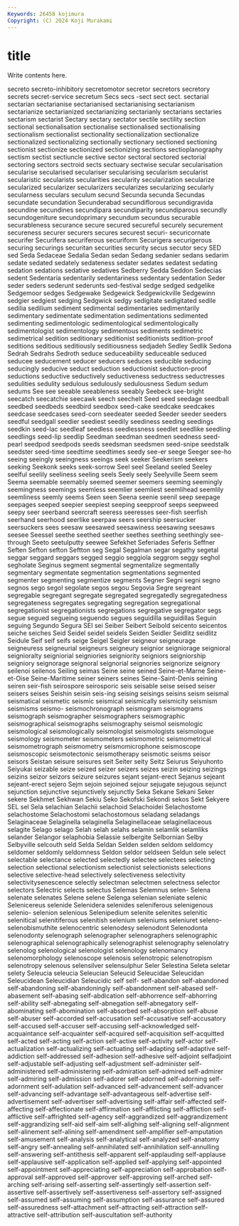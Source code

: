 ```yaml
---
Keywords: 26458 kojimura
Copyright: (C) 2024 Koji Murakami
---
```


# title

Write contents here.



secreto secreto-inhibitory secretomotor secretor secretors
secretory secrets secret-service secretum Secs secs -sect sect sect. sectarial
sectarian sectarianise sectarianised sectarianising sectarianism sectarianize sectarianized sectarianizing sectarianly sectarians
sectaries sectarism sectarist Sectary sectary sectator sectile sectility section sectional
sectionalisation sectionalise sectionalised sectionalising sectionalism sectionalist sectionality sectionalization sectionalize sectionalized
sectionalizing sectionally sectionary sectioned sectioning sectionist sectionize sectionized sectionizing sections
sectioplanography sectism sectist sectiuncle sective sector sectoral sectored sectorial sectoring
sectors sectroid sects sectuary sectwise secular secularisation secularise secularised seculariser
secularising secularism secularist secularistic secularists secularities secularity secularization secularize secularized
secularizer secularizers secularizes secularizing secularly secularness seculars seculum secund Secunda
secunda Secundas secundate secundation Secunderabad secundiflorous secundigravida secundine secundines secundipara
secundiparity secundiparous secundly secundogeniture secundoprimary secundum secundus securable securableness securance
secure secured secureful securely securement secureness securer securers secures securest
securi- securicornate securifer Securifera securiferous securiform Securigera securigerous securing securings
securitan securities security secus secutor secy SED sed Seda Sedaceae
Sedalia Sedan sedan Sedang sedanier sedans sedarim sedate sedated sedately
sedateness sedater sedates sedatest sedating sedation sedations sedative sedatives Sedberry
Sedda Seddon Sedecias sedent Sedentaria sedentarily sedentariness sedentary sedentation Seder
seder seders sederunt sederunts sed-festival sedge sedged sedgelike Sedgemoor sedges
Sedgewake Sedgewick Sedgewickville Sedgewinn sedgier sedgiest sedging Sedgwick sedgy sedigitate
sedigitated sedile sedilia sedilium sediment sedimental sedimentaries sedimentarily sedimentary sedimentate
sedimentation sedimentations sedimented sedimenting sedimentologic sedimentological sedimentologically sedimentologist sedimentology sedimentous
sediments sedimetric sedimetrical sedition seditionary seditionist seditionists sedition-proof seditions seditious
seditiously seditiousness sedjadeh Sedley Sedlik Sedona Sedrah Sedrahs Sedroth seduce
seduceability seduceable seduced seducee seducement seducer seducers seduces seducible seducing
seducingly seducive seduct seduction seductionist seduction-proof seductions seductive seductively seductiveness
seductress seductresses sedulities sedulity sedulous sedulously sedulousness Sedum sedum sedums
See see seeable seeableness seeably Seebeck see-bright seecatch seecatchie seecawk
seech seechelt Seed seed seedage seedball seedbed seedbeds seedbird seedbox
seed-cake seedcake seedcakes seedcase seedcases seed-corn seedeater seeded Seeder seeder
seeders seedful seedgall seedier seediest seedily seediness seeding seedings seedkin
seed-lac seedleaf seedless seedlessness seedlet seedlike seedling seedlings seed-lip seedlip
Seedman seedman seedmen seedness seed-pearl seedpod seedpods seeds seedsman seedsmen
seed-snipe seedstalk seedster seed-time seedtime seedtimes seedy see-er seege Seeger
see-ho seeing seeingly seeingness seeings seek seeker Seekerism seekers seeking
Seekonk seeks seek-sorrow Seel seel Seeland seeled Seeley seelful seelily
seeliness seeling seels Seely seely Seelyville Seem seem Seema seemable
seemably seemed seemer seemers seeming seemingly seemingness seemings seemless seemlier
seemliest seemlihead seemlily seemliness seemly seems Seen seen Seena seenie
seenil seep seepage seepages seeped seepier seepiest seeping seepproof seeps
seepweed seepy seer seerband seercraft seeress seeresses seer-fish seerfish seerhand
seerhood seerlike seerpaw seers seership seersucker seersuckers sees seesaw seesawed
seesawiness seesawing seesaws seesee Seessel seethe seethed seether seethes seething
seethingly see-through Seeto seetulputty seewee Sefekhet Seferiades Seferis Seffner Seften
Sefton sefton Seftton seg Segal Segalman segar segathy segetal seggar
seggard seggars segged seggio seggiola seggrom seggy seghol segholate Seginus
segment segmental segmentalize segmentally segmentary segmentate segmentation segmentations segmented segmenter
segmenting segmentize segments Segner Segni segni segno segnos sego segol
segolate segos segou Segovia Segre segreant segregable segregant segregate segregated
segregatedly segregatedness segregateness segregates segregating segregation segregational segregationist segregationists segregations
segregative segregator segs segue segued segueing seguendo segues seguidilla seguidillas
Seguin seguing Segundo Segura SEI sei Seiber Seibert Seibold seicento
seicentos seiche seiches Seid Seidel seidel seidels Seiden Seidler Seidlitz
seidlitz Seidule Seif seif seifs seige Seigel Seigler seigneur seigneurage
seigneuress seigneurial seigneurs seigneury seignior seigniorage seignioral seignioralty seigniorial seigniories
seigniority seigniors seigniorship seigniory seignorage seignoral seignorial seignories seignorize seignory
seilenoi seilenos Seiling seimas Seine seine seined Seine-et-Marne Seine-et-Oise Seine-Maritime
seiner seiners seines Seine-Saint-Denis seining seiren seir-fish seirospore seirosporic seis
seisable seise seised seiser seisers seises Seishin seisin seis-ing seising
seisings seisins seism seismal seismatical seismetic seismic seismical seismically seismicity
seismism seismisms seismo- seismochronograph seismogram seismograms seismograph seismographer seismographers seismographic
seismographical seismographs seismography seismol seismologic seismological seismologically seismologist seismologists seismologue
seismology seismometer seismometers seismometric seismometrical seismometrograph seismometry seismomicrophone seismoscope seismoscopic
seismotectonic seismotherapy seismotic seisms seisor seisors Seistan seisure seisures seit
Seiter seity Seitz Seiurus Seiyuhonto Seiyukai seizable seize seized seizer
seizers seizes seizin seizing seizings seizins seizor seizors seizure seizures
sejant sejant-erect Sejanus sejeant sejeant-erect sejero Sejm sejoin sejoined sejour
sejugate sejugous sejunct sejunction sejunctive sejunctively sejunctly Seka Sekane Sekani
Seker sekere Sekhmet Sekhwan Sekiu Seko Sekofski Sekondi sekos Sekt
Sekyere SEL sel Sela selachian Selachii selachoid Selachoidei Selachostome selachostome
Selachostomi selachostomous seladang seladangs Selaginaceae Selaginella selaginella Selaginellaceae selaginellaceous selagite
Selago selago Selah selah selahs selamin selamlik selamliks selander Selangor
selaphobia Selassie selbergite Selbornian Selby Selbyville selcouth seld Selda Seldan
Selden selden seldom seldomcy seldomer seldomly seldomness Seldon seldor seldseen
Seldun sele select selectable selectance selected selectedly selectee selectees selecting
selection selectional selectionism selectionist selectionists selections selective selective-head selectively selectiveness
selectivity selectivitysenescence selectly selectman selectmen selectness selector selectors Selectric selects
selectus Selemas Selemnus selen- Selena selenate selenates Selene selene Selenga
selenian seleniate selenic Selenicereus selenide Selenidera selenides seleniferous selenigenous selenio-
selenion selenious Selenipedium selenite selenites selenitic selenitical selenitiferous selenitish selenium
seleniums seleniuret seleno- selenobismuthite selenocentric selenodesy selenodont Selenodonta selenodonty selenograph
selenographer selenographers selenographic selenographical selenographically selenographist selenography selenolatry selenolog selenological
selenologist selenology selenomancy selenomorphology selenoscope selenosis selenotropic selenotropism selenotropy selenous
selensilver selensulphur Seler Selestina Seleta seletar selety Seleucia seleucia Seleucian
Seleucid Seleucidae Seleucidan Seleucidean Seleucidian Seleucidic self self- self-abandon self-abandoned
self-abandoning self-abandoningly self-abandonment self-abased self-abasement self-abasing self-abdication self-abhorrence self-abhorring self-ability
self-abnegating self-abnegation self-abnegatory self-abominating self-abomination self-absorbed self-absorption self-abuse self-abuser self-accorded
self-accusation self-accusative self-accusatory self-accused self-accuser self-accusing self-acknowledged self-acquaintance self-acquainter self-acquired
self-acquisition self-acquitted self-acted self-acting self-action self-active self-activity self-actor self-actualization self-actualizing
self-actuating self-adapting self-adaptive self-addiction self-addressed self-adhesion self-adhesive self-adjoint selfadjoint self-adjustable
self-adjusting self-adjustment self-administer self-administered self-administering self-admiration self-admired self-admirer self-admiring self-admission
self-adorer self-adorned self-adorning self-adornment self-adulation self-advanced self-advancement self-advancer self-advancing self-advantage
self-advantageous self-advertise self-advertisement self-advertiser self-advertising self-affair self-affected self-affecting self-affectionate self-affirmation
self-afflicting self-affliction self-afflictive self-affrighted self-agency self-aggrandized self-aggrandizement self-aggrandizing self-aid self-aim
self-alighing self-aligning self-alignment self-alinement self-alining self-amendment self-amplifier self-amputation self-amusement self-analysis
self-analytical self-analyzed self-anatomy self-angry self-annealing self-annihilated self-annihilation self-annulling self-answering self-antithesis
self-apparent self-applauding self-applause self-applausive self-application self-applied self-applying self-appointed self-appointment self-appreciating
self-appreciation self-approbation self-approval self-approved self-approver self-approving self-arched self-arching self-arising self-asserting
self-assertingly self-assertion self-assertive self-assertively self-assertiveness self-assertory self-assigned self-assumed self-assuming self-assumption
self-assurance self-assured self-assuredness self-attachment self-attracting self-attraction self-attractive self-attribution self-auscultation self-authority
